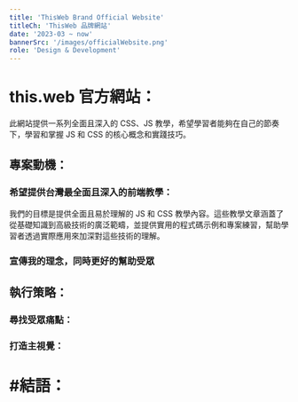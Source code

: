 ```yaml
---
title: 'ThisWeb Brand Official Website'
titleCh: 'ThisWeb 品牌網站'
date: '2023-03 ~ now'
bannerSrc: '/images/officialWebsite.png'
role: 'Design & Development'
---
```


# this.web 官方網站：
此網站提供一系列全面且深入的 CSS、JS 教學，希望學習者能夠在自己的節奏下，學習和掌握 JS 和 CSS 的核心概念和實踐技巧。

## 專案動機：
### 希望提供台灣最全面且深入的前端教學：
我們的目標是提供全面且易於理解的 JS 和 CSS 教學內容。這些教學文章涵蓋了從基礎知識到高級技術的廣泛範疇，並提供實用的程式碼示例和專案練習，幫助學習者透過實際應用來加深對這些技術的理解。

### 宣傳我的理念，同時更好的幫助受眾

## 執行策略：

### 尋找受眾痛點：

### 打造主視覺：


# #結語：